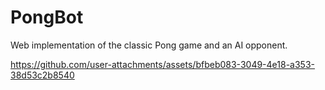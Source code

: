 # PongBot
Web implementation of the classic Pong game and an AI opponent.  

https://github.com/user-attachments/assets/bfbeb083-3049-4e18-a353-38d53c2b8540
